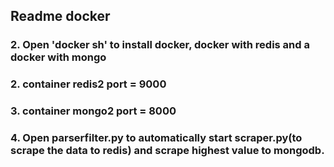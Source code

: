 ## Readme docker


### 2. Open 'docker sh' to install docker, docker with redis and a docker with mongo

### 2. container redis2 port = 9000
### 3. container mongo2 port = 8000

### 4. Open parserfilter.py to automatically start scraper.py(to scrape the data to redis) and scrape highest value to mongodb.
